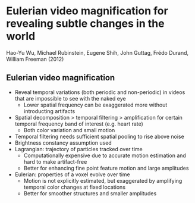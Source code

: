 # Eulerian video magnification for revealing subtle changes in the world
Hao-Yu Wu, Michael Rubinstein, Eugene Shih, John Guttag, Frédo Durand, William Freeman (2012)

## Eulerian video magnification
- Reveal temporal variations (both periodic and non-periodic) in videos that are impossible to see with the naked eye
	- Lower spatial frequency can be exaggerated more without introducting artifacts
- Spatial decomposition > temporal filtering > amplification for certain temporal frequency band of interest (e.g. heart rate)
	- Both color variation and small motion
- Temporal filtering needs sufficient spatial pooling to rise above noise
- Brightness constancy assumption used
- Lagrangian: trajectory of particles tracked over time
	- Computationally expensive due to accurate motion estimation and hard to make artifact-free
	- Better for enhancing fine point feature motion and large amplitudes
- Eulerian: properties of a voxel evolve over time
	- Motion is not explicitly estimated, but exaggerated by amplifying temporal color changes at fixed locations
	- Better for smoother structures and smaller amplitudes
	